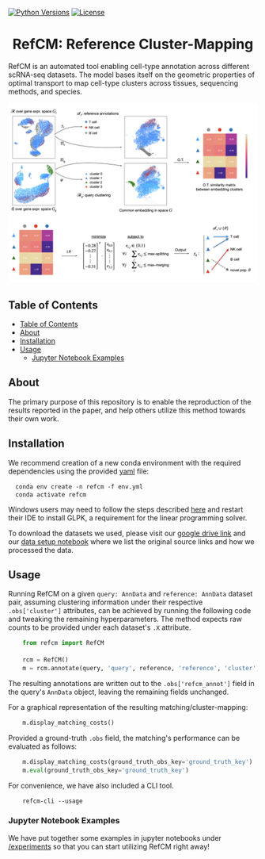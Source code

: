 [![Python Versions](https://img.shields.io/badge/python-3.11-blue)](https://pypi.org/project/alpaca-py)
[![License](https://img.shields.io/badge/License-BSD%203--Clause-blue.svg)](https://opensource.org/licenses/BSD-3-Clause)

<center> <h1>RefCM: Reference Cluster-Mapping</h1> </center>


RefCM is an automated tool enabling cell-type annotation across different scRNA-seq datasets. The model bases itself on the geometric properties of optimal transport to map cell-type clusters across tissues, sequencing methods, and species.

![overview](/vignettes/fig1.png)

## Table of Contents
- [Table of Contents](#table-of-contents)
- [About ](#about-)
- [Installation ](#installation-)
- [Usage ](#usage-)
  - [Jupyter Notebook Examples ](#jupyter-notebook-examples-)
<!-- ## Documentation <a name="documentation"></a> -->

## About <a name="about"></a>

The primary purpose of this repository is to enable the reproduction of the results reported in the paper, and help others utilize this method towards their own work.


## Installation <a name="installation"></a>

We recommend creation of a new conda environment with the required dependencies using the provided [yaml](./env.yml) file:

```shell
  conda env create -n refcm -f env.yml
  conda activate refcm
```

Windows users may need to follow the steps described [here](https://stackoverflow.com/questions/17513666/installing-glpk-gnu-linear-programming-kit-on-windows) and restart their IDE to install GLPK, a requirement for the linear programming solver.

To download the datasets we used, please visit our [google drive link](https://drive.google.com/drive/folders/1fWWaxBLUdacBT9r-1CymdyRICMPStvBJ?usp=share_link) and our [data setup notebook](./data/setup.ipynb) where we list the original source links and how we processed the data.


## Usage <a name="usage"></a>

Running RefCM on a given `query: AnnData` and `reference: AnnData` dataset pair, assuming clustering information under their respective `.obs['cluster']` attributes, can be achieved by running the following code and tweaking the remaining hyperparameters. The method expects raw counts to be provided under each dataset's `.X` attribute.

```python
    from refcm import RefCM
    
    rcm = RefCM()
    m = rcm.annotate(query, 'query', reference, 'reference', 'cluster', 'cluster')
```

The resulting annotations are written out to the `.obs['refcm_annot']` field in the query's `AnnData` object, leaving the remaining fields unchanged.

For a graphical representation of the resulting matching/cluster-mapping:

```python
    m.display_matching_costs()
```

Provided a ground-truth `.obs` field, the matching's performance can be evaluated as follows:

```python
    m.display_matching_costs(ground_truth_obs_key='ground_truth_key')
    m.eval(ground_truth_obs_key='ground_truth_key')
```


For convenience, we have also included a CLI tool.

```shell
    refcm-cli --usage
```


### Jupyter Notebook Examples <a name="notebook-examples"></a>

We have put together some examples in jupyter notebooks under [/experiments](./experiments/) so that you can start utilizing RefCM right away!


